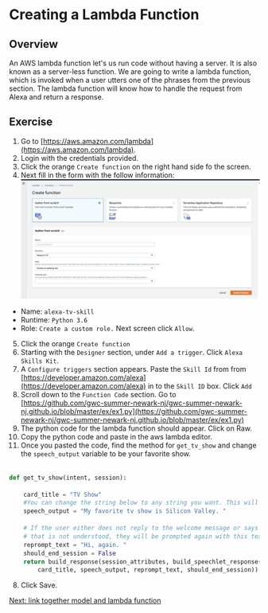# Creating a Lambda Function

## Overview
An AWS lambda function let's us run code without having a server. It is also known as a server-less function.
We are going to write a lambda function, which is invoked when a user utters one of the phrases from
the previous section. The lambda function will know how to handle the request from Alexa and return a response.


## Exercise
1. Go to [https://aws.amazon.com/lambda](https://aws.amazon.com/lambda).
2. Login with the credentials provided.
3. Click the orange `Create function` on the right hand side fo the screen.
4. Next fill in the form with the follow information:
![alt text](../img/lambda_create_function.png "Create Lambda Function")
* Name: `alexa-tv-skill`
* Runtime: `Python 3.6`
* Role: `Create a custom role.` Next screen click `Allow`.
5. Click the orange `Create function`
7. Starting with the `Designer` section, under `Add a trigger`. Click `Alexa Skills Kit`.
8. A `Configure triggers` section appears. Paste the `Skill Id` from
from [https://developer.amazon.com/alexa](https://developer.amazon.com/alexa) in to the `Skill ID` box. Click `Add`
6. Scroll down to the `Function Code` section. Go to [https://github.com/gwc-summer-newark-nj/gwc-summer-newark-nj.github.io/blob/master/ex/ex1.py](https://github.com/gwc-summer-newark-nj/gwc-summer-newark-nj.github.io/blob/master/ex/ex1.py)
7. The python code for the lambda function should appear. Click on Raw.
8. Copy the python code and paste in the aws lambda editor.
9. Once you pasted the code, find the method for `get_tv_show` and change the `speech_output` variable to be your favorite show.

```python

def get_tv_show(intent, session):

    card_title = "TV Show"
    #You can change the string below to any string you want. This will be Alexa's reply.
    speech_output = "My favorite tv show is Silicon Valley. "

    # If the user either does not reply to the welcome message or says something
    # that is not understood, they will be prompted again with this text.
    reprompt_text = "Hi, again. "
    should_end_session = False
    return build_response(session_attributes, build_speechlet_response(
        card_title, speech_output, reprompt_text, should_end_session))

```


8. Click Save.

[Next: link together model and lambda function](link.md)


